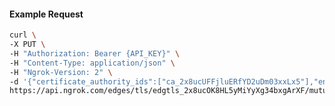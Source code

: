 <!-- Code generated for API Clients. DO NOT EDIT. -->

#### Example Request

```bash
curl \
-X PUT \
-H "Authorization: Bearer {API_KEY}" \
-H "Content-Type: application/json" \
-H "Ngrok-Version: 2" \
-d '{"certificate_authority_ids":["ca_2x8ucUFFjluERfYD2uDm03xxLx5"],"enabled":true}' \
https://api.ngrok.com/edges/tls/edgtls_2x8ucOK8HL5yMiYyXg34bxgArXF/mutual_tls
```
